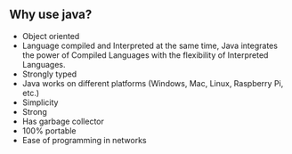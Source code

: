 ## Why use java?

- Object oriented
- Language compiled and Interpreted at the same time, Java integrates the power of Compiled Languages with the flexibility of Interpreted Languages.
- Strongly typed
- Java works on different platforms (Windows, Mac, Linux, Raspberry Pi, etc.)
- Simplicity
- Strong
- Has garbage collector
- 100% portable
- Ease of programming in networks
